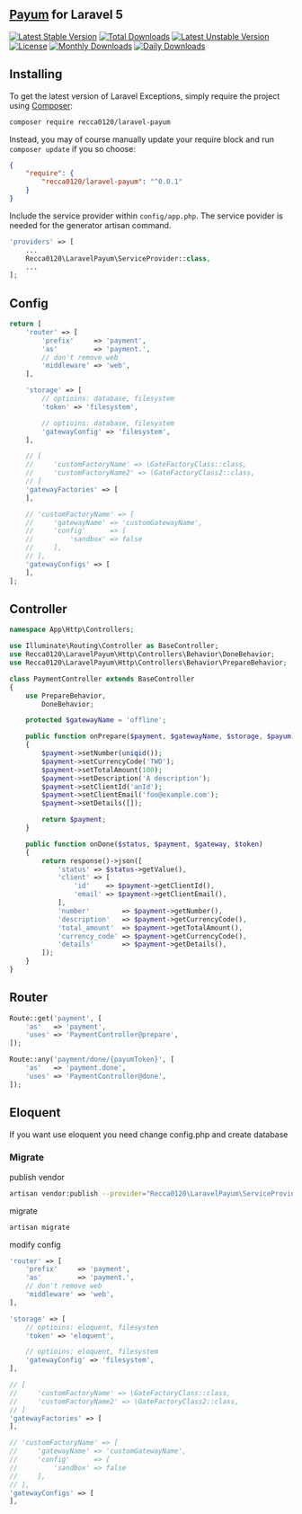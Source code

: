 ## [Payum](https://github.com/Payum/Payum) for Laravel 5

[![Latest Stable Version](https://poser.pugx.org/recca0120/laravel-payum/v/stable)](https://packagist.org/packages/recca0120/laravel-payum)
[![Total Downloads](https://poser.pugx.org/recca0120/laravel-payum/downloads)](https://packagist.org/packages/recca0120/laravel-payum)
[![Latest Unstable Version](https://poser.pugx.org/recca0120/laravel-payum/v/unstable)](https://packagist.org/packages/recca0120/laravel-payum)
[![License](https://poser.pugx.org/recca0120/laravel-payum/license)](https://packagist.org/packages/recca0120/laravel-payum)
[![Monthly Downloads](https://poser.pugx.org/recca0120/laravel-payum/d/monthly)](https://packagist.org/packages/recca0120/laravel-payum)
[![Daily Downloads](https://poser.pugx.org/recca0120/laravel-payum/d/daily)](https://packagist.org/packages/recca0120/laravel-payum)

## Installing

To get the latest version of Laravel Exceptions, simply require the project using [Composer](https://getcomposer.org):

```bash
composer require recca0120/laravel-payum
```

Instead, you may of course manually update your require block and run `composer update` if you so choose:

```json
{
    "require": {
        "recca0120/laravel-payum": "^0.0.1"
    }
}
```

Include the service provider within `config/app.php`. The service povider is needed for the generator artisan command.

```php
'providers' => [
    ...
    Recca0120\LaravelPayum\ServiceProvider::class,
    ...
];
```

## Config

```php
return [
    'router' => [
        'prefix'     => 'payment',
        'as'         => 'payment.',
        // don't remove web
        'middleware' => 'web',
    ],

    'storage' => [
        // optioins: database, filesystem
        'token' => 'filesystem',

        // optioins: database, filesystem
        'gatewayConfig' => 'filesystem',
    ],

    // [
    //     'customFactoryName' => \GateFactoryClass::class,
    //     'customFactoryName2' => \GateFactoryClass2::class,
    // ]
    'gatewayFactories' => [
    ],

    // 'customFactoryName' => [
    //     'gatewayName' => 'customGatewayName',
    //     'config'      => [
    //         'sandbox' => false
    //     ],
    // ],
    'gatewayConfigs' => [
    ],
];
```

## Controller

```php
namespace App\Http\Controllers;

use Illuminate\Routing\Controller as BaseController;
use Recca0120\LaravelPayum\Http\Controllers\Behavior\DoneBehavior;
use Recca0120\LaravelPayum\Http\Controllers\Behavior\PrepareBehavior;

class PaymentController extends BaseController
{
    use PrepareBehavior,
        DoneBehavior;

    protected $gatewayName = 'offline';

    public function onPrepare($payment, $gatewayName, $storage, $payum)
    {
        $payment->setNumber(uniqid());
        $payment->setCurrencyCode('TWD');
        $payment->setTotalAmount(100);
        $payment->setDescription('A description');
        $payment->setClientId('anId');
        $payment->setClientEmail('foo@example.com');
        $payment->setDetails([]);

        return $payment;
    }

    public function onDone($status, $payment, $gateway, $token)
    {
        return response()->json([
            'status' => $status->getValue(),
            'client' => [
                'id'    => $payment->getClientId(),
                'email' => $payment->getClientEmail(),
            ],
            'number'        => $payment->getNumber(),
            'description'   => $payment->getCurrencyCode(),
            'total_amount'  => $payment->getTotalAmount(),
            'currency_code' => $payment->getCurrencyCode(),
            'details'       => $payment->getDetails(),
        ]);
    }
}
```

## Router

```php
Route::get('payment', [
    'as'   => 'payment',
    'uses' => 'PaymentController@prepare',
]);

Route::any('payment/done/{payumToken}', [
    'as'   => 'payment.done',
    'uses' => 'PaymentController@done',
]);
```

## Eloquent

If you want use eloquent you need change config.php and create database


### Migrate

publish vendor

```bash
artisan vendor:publish --provider="Recca0120\LaravelPayum\ServiceProvider"
```

migrate

```bash
artisan migrate
```

modify config

```php
'router' => [
    'prefix'     => 'payment',
    'as'         => 'payment.',
    // don't remove web
    'middleware' => 'web',
],

'storage' => [
    // optioins: eloquent, filesystem
    'token' => 'eloquent',

    // optioins: eloquent, filesystem
    'gatewayConfig' => 'filesystem',
],

// [
//     'customFactoryName' => \GateFactoryClass::class,
//     'customFactoryName2' => \GateFactoryClass2::class,
// ]
'gatewayFactories' => [
],

// 'customFactoryName' => [
//     'gatewayName' => 'customGatewayName',
//     'config'      => [
//         'sandbox' => false
//     ],
// ],
'gatewayConfigs' => [
],
```
